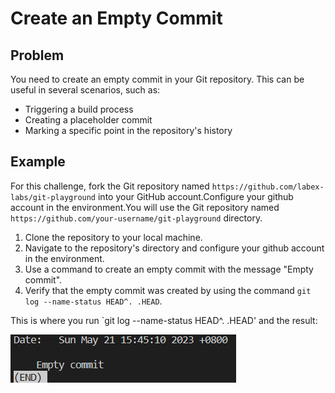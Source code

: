 # Create an Empty Commit

## Problem

You need to create an empty commit in your Git repository. This can be useful in several scenarios, such as:

- Triggering a build process  
- Creating a placeholder commit
- Marking a specific point in the repository's history

## Example

For this challenge, fork the Git repository named `https://github.com/labex-labs/git-playground` into your GitHub account.Configure your github account in the environment.You will use the Git repository named `https://github.com/your-username/git-playground` directory. 

1. Clone the repository to your local machine.
2. Navigate to the repository's directory and configure your github account in the environment.
3. Use a command to create an empty commit with the message "Empty commit".
4. Verify that the empty commit was created by using the command `git log --name-status HEAD^. .HEAD`.

This is where you run `git log --name-status HEAD^. .HEAD' and the result:

![<result>](assets/challenge-create-empty-commit-step1-1.png)
